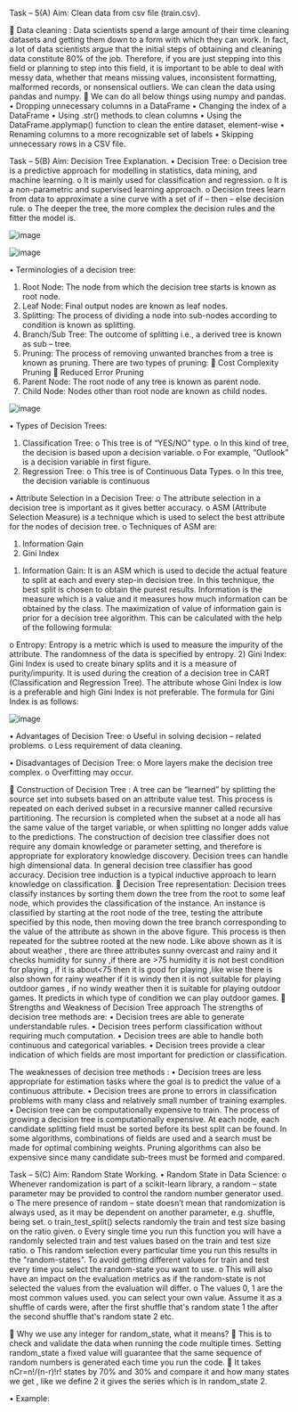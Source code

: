 Task – 5(A)
Aim: Clean data from csv file (train.csv).

	Data cleaning : Data scientists spend a large amount of their time cleaning datasets and getting them down to a form with which they can work. In fact, a lot of data scientists argue that the initial steps of obtaining and cleaning data constitute 80% of the job.
Therefore, if you are just stepping into this field or planning to step into this field, it is important to be able to deal with messy data, whether that means missing values, inconsistent formatting, malformed records, or nonsensical outliers. We can clean the data using pandas and numpy.
	We can do all below things using numpy and pandas.
•	Dropping unnecessary columns in a DataFrame
•	Changing the index of a DataFrame
•	Using .str() methods to clean columns
•	Using the DataFrame.applymap() function to clean the entire dataset, element-wise
•	Renaming columns to a more recognizable set of labels
•	Skipping unnecessary rows in a CSV file.


Task – 5(B)
Aim: Decision Tree Explanation.
•	Decision Tree:
o	Decision tree is a predictive approach for modelling in statistics, data mining, and machine learning.
o	It is mainly used for classification and regression.
o	It is a non-parametric and supervised learning approach.
o	Decision trees learn from data to approximate a sine curve with a set of if – then – else decision rule.
o	The deeper the tree, the more complex the decision rules and the fitter the model is.

![image](https://user-images.githubusercontent.com/72680045/120965573-b158e100-c782-11eb-91bd-03e5c1251654.png)

![image](https://user-images.githubusercontent.com/72680045/120966756-4d371c80-c784-11eb-921d-df138c0dbb78.png)


•	Terminologies of a decision tree:
1.	Root Node: The node from which the decision tree starts is known as root node.
2.	Leaf Node: Final output nodes are known as leaf nodes.
3.	Splitting: The process of dividing a node into sub-nodes according to condition is known as splitting.
4.	Branch/Sub Tree: The outcome of splitting i.e., a derived tree is known as sub – tree.
5.	Pruning: The process of removing unwanted branches from a tree is known as pruning. There are two types of pruning: 
	Cost Complexity Pruning
	Reduced Error Pruning
6.	Parent Node: The root node of any tree is known as parent node.
7.	Child Node: Nodes other than root node are known as child nodes.

![image](https://user-images.githubusercontent.com/72680045/120965692-d8afae00-c782-11eb-8214-86840b6bb107.png)


•	Types of Decision Trees:
1.	Classification Tree:
o	This tree is of “YES/NO” type.
o	In this kind of tree, the decision is based upon a decision variable. 
o	For example, “Outlook” is a decision variable in first figure.
2.	Regression Tree:
o	This tree is of Continuous Data Types.
o	In this tree, the decision variable is continuous 

•	Attribute Selection in a Decision Tree:
o	The attribute selection in a decision tree is important as it gives better accuracy. 
o	ASM (Attribute Selection Measure) is a technique which is used to select the best attribute for the nodes of decision tree. 
o	Techniques of ASM are:
1.	Information Gain
2.	Gini Index

1)	Information Gain: It is an ASM which is used to decide the actual feature to split at each and every step-in decision tree. In this technique, the best split is chosen to obtain the purest results. Information is the measure which is a value and it measures how much information can be obtained by the class. The maximization of value of information gain is prior for a decision tree algorithm. This can be calculated with the help of the following formula:

o	Entropy: Entropy is a metric which is used to measure the impurity of the attribute.  The randomness of the data is specified by entropy.
2)	Gini Index: Gini Index is used to create binary splits and it is a measure of purity/impurity. It is used during the creation of a decision tree in CART (Classification and Regression Tree). The attribute whose Gini Index is low is a preferable and high Gini Index is not preferable. The formula for Gini Index is as follows:

![image](https://user-images.githubusercontent.com/72680045/120965784-f54be600-c782-11eb-874c-74421f1e9815.png)

•	Advantages of Decision Tree:
o	Useful in solving decision – related problems.
o	Less requirement of data cleaning.

•	Disadvantages of Decision Tree:
o	More layers make the decision tree complex.
o	Overfitting may occur.

	Construction of Decision Tree : A tree can be “learned” by splitting the source set into subsets based on an attribute value test. This process is repeated on each derived subset in a recursive manner called recursive partitioning. The recursion is completed when the subset at a node all has the same value of the target variable, or when splitting no longer adds value to the predictions. The construction of decision tree classifier does not require any domain knowledge or parameter setting, and therefore is appropriate for exploratory knowledge discovery. Decision trees can handle high dimensional data. In general decision tree classifier has good accuracy. Decision tree induction is a typical inductive approach to learn knowledge on classification.
	Decision Tree representation: Decision trees classify instances by sorting them down the tree from the root to some leaf node, which provides the classification of the instance. An instance is classified by starting at the root node of the tree, testing the attribute specified by this node, then moving down the tree branch corresponding to the value of the attribute as shown in the above figure. This process is then repeated for the subtree rooted at the new node.
Like above shown as it is about weather , there are three attributes sunny overcast and rainy and it checks humidity for sunny ,if there are >75 humidity it is not best condition for playing , if it is about<75 then it is good for playing ,like wise there is also shown for rainy weather if it is windy then it is not suitable for playing outdoor games , if no windy weather then it is suitable for playing outdoor games. It predicts in which type of condition we can play outdoor games.
	Strengths and Weakness of Decision Tree approach
The strengths of decision tree methods are:
•	Decision trees are able to generate understandable rules.
•	Decision trees perform classification without requiring much computation.
•	Decision trees are able to handle both continuous and categorical variables.
•	Decision trees provide a clear indication of which fields are most important for prediction or classification.

The weaknesses of decision tree methods :
•	Decision trees are less appropriate for estimation tasks where the goal is to predict the value of a continuous attribute.
•	Decision trees are prone to errors in classification problems with many class and relatively small number of training examples.
•	Decision tree can be computationally expensive to train. The process of growing a decision tree is computationally expensive. At each node, each candidate splitting field must be sorted before its best split can be found. In some algorithms, combinations of fields are used and a search must be made for optimal combining weights. Pruning algorithms can also be expensive since many candidate sub-trees must be formed and compared.



Task – 5(C)
Aim: Random State Working.
•	Random State in Data Science:
o	Whenever randomization is part of a scikit-learn library, a random – state parameter may be provided to control the random number generator used.
o	The mere presence of random – state doesn’t mean that randomization is always used, as it may be dependent on another parameter, e.g. shuffle, being set.
o	train_test_split() selects randomly the train and test size basing on the ratio given. 
o	Every single time you run this function you will have a randomly selected train and test values based on the train and test size ratio. 
o	This random selection every particular time you run this results in the "random-states". To avoid getting different values for train and test every time you select the random-state you want to use. 
o	This will also have an impact on the evaluation metrics as if the random-state is not selected the values from the evaluation will differ. 
o	The values 0, 1 are the most common values used. you can select your own value. Assume it as a shuffle of cards were, after the first shuffle that's random state 1 the after the second shuffle that's random state 2 etc.

	Why we use any integer for random_state, what it means?
	This is to check and validate the data when running the code multiple times. Setting random_state a fixed value will guarantee that the same sequence of random numbers is generated each time you run the code.
	It takes nCr=n!/(n-r)!r! states by 70% and 30% and compare it and how many states we get , like we define 2 it gives the series which is in random_state 2.


•	Example:


